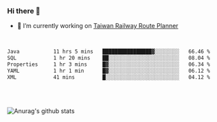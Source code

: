 ### Hi there 👋

- 🔭 I’m currently working on [Taiwan Railway Route Planner](https://github.com/Taiwan-Railway-Route-Planner)

<br/>

<!--START_SECTION:waka-->

```txt
Java           11 hrs 5 mins   ████████████████▓░░░░░░░░   66.46 %
SQL            1 hr 20 mins    ██░░░░░░░░░░░░░░░░░░░░░░░   08.04 %
Properties     1 hr 3 mins     █▓░░░░░░░░░░░░░░░░░░░░░░░   06.34 %
YAML           1 hr 1 min      █▓░░░░░░░░░░░░░░░░░░░░░░░   06.12 %
XML            41 mins         █░░░░░░░░░░░░░░░░░░░░░░░░   04.12 %
```

<!--END_SECTION:waka-->

<br/>
<br/>

![Anurag's github stats](https://github-readme-stats.vercel.app/api?username=DepickereSven&show_icons=true&theme=tokyonight)



<!--
**DepickereSven/DepickereSven** is a ✨ _special_ ✨ repository because its `README.md` (this file) appears on your GitHub profile.

Here are some ideas to get you started:

- 🔭 I’m currently working on ...
- 🌱 I’m currently learning ...
- 👯 I’m looking to collaborate on ...
- 🤔 I’m looking for help with ...
- 💬 Ask me about ...
- 📫 How to reach me: ...
- 😄 Pronouns: ...
- ⚡ Fun fact: ...
-->
